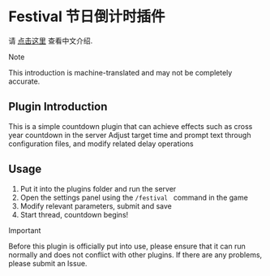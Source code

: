 # Festival 节日倒计时插件
请 [点击这里](https://github.com/LYEmerald/Festival/blob/main/README_EN.md) 查看中文介绍.
> [!NOTE]
> This introduction is machine-translated and may not be completely accurate.
## Plugin Introduction
This is a simple countdown plugin that can achieve effects such as cross year countdown in the server
Adjust target time and prompt text through configuration files, and modify related delay operations
## Usage
1. Put it into the plugins folder and run the server
2. Open the settings panel using the `/festival ` command in the game
3. Modify relevant parameters, submit and save
4. Start thread, countdown begins!
> [!IMPORTANT]
> Before this plugin is officially put into use, please ensure that it can run normally and does not conflict with other plugins.
> If there are any problems, please submit an Issue.
